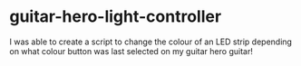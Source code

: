 # guitar-hero-light-controller
I was able to create a script to change the colour of an LED strip depending on what colour button was last selected on my guitar hero guitar!
